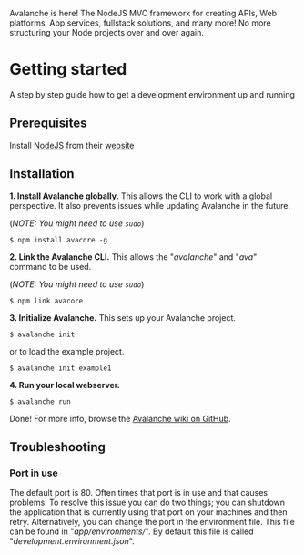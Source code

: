 Avalanche is here!
The NodeJS MVC framework for creating APIs, Web platforms, App services, fullstack solutions, and many more!
No more structuring your Node projects over and over again.

# Getting started

A step by step guide how to get a development environment up and running

## Prerequisites
 
Install [NodeJS](https://nodejs.org/en/) from their [website](https://nodejs.org/en/)


## Installation

**1. Install Avalanche globally.**
This allows the CLI to work with a global perspective.
It also prevents issues while updating Avalanche in the future.

(*NOTE: You might need to use `sudo`*)
```
$ npm install avacore -g
```

**2. Link the Avalanche CLI.**
This allows the "*avalanche*" and "*ava*" command to be used.

(*NOTE: You might need to use `sudo`*)
```
$ npm link avacore
```

**3. Initialize Avalanche.**
This sets up your Avalanche project.
```
$ avalanche init
```
or to load the example project.
```
$ avalanche init example1
```

**4. Run your local webserver.**
```
$ avalanche run
```
Done! For more info, browse the [Avalanche wiki on GitHub](https://github.com/noriacorp/Avalanche/wiki).


## Troubleshooting

### Port in use

The default port is 80. Often times that port is in use and that causes problems.
To resolve this issue you can do two things; you can shutdown the application that is currently using that port on your machines and then retry. Alternatively, you can change the port in the environment file. This file can be found in "*app/environments/*". By default this file is called "*development.environment.json*".